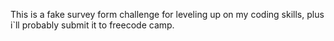 This is a fake survey form challenge for leveling up on my coding skills, plus i`ll probably submit it to freecode camp.

